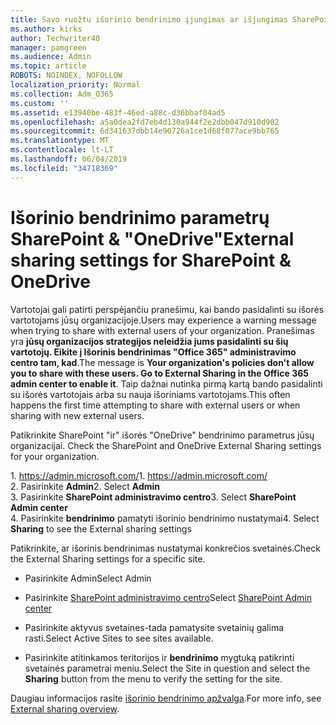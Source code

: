 ```yaml
---
title: Savo ruožtu išorinio bendrinimo įjungimas ar išjungimas SharePoint
ms.author: kirks
author: Techwriter40
manager: pamgreen
ms.audience: Admin
ms.topic: article
ROBOTS: NOINDEX, NOFOLLOW
localization_priority: Normal
ms.collection: Adm_O365
ms.custom: ''
ms.assetid: e13940be-483f-46ed-a88c-d36bbaf04ad5
ms.openlocfilehash: a5a0dea2fd7eb4d130a944f2e2dbb047d910d902
ms.sourcegitcommit: 6d341637dbb14e90726a1ce1d68f077ace9bb765
ms.translationtype: MT
ms.contentlocale: lt-LT
ms.lasthandoff: 06/04/2019
ms.locfileid: "34718369"
---
```

# <a name="external-sharing-settings-for-sharepoint--onedrive"></a><span data-ttu-id="410ce-102">Išorinio bendrinimo parametrų SharePoint & "OneDrive"</span><span class="sxs-lookup"><span data-stu-id="410ce-102">External sharing settings for SharePoint & OneDrive</span></span>

<span data-ttu-id="410ce-103">Vartotojai gali patirti perspėjančiu pranešimu, kai bando pasidalinti su išorės vartotojams jūsų organizacijoje.</span><span class="sxs-lookup"><span data-stu-id="410ce-103">Users may experience a warning message when trying to share with external users of your organization.</span></span> <span data-ttu-id="410ce-104">Pranešimas yra **jūsų organizacijos strategijos neleidžia jums pasidalinti su šių vartotojų. Eikite į Išorinis bendrinimas "Office 365" administravimo centro tam, kad**.</span><span class="sxs-lookup"><span data-stu-id="410ce-104">The message is **Your organization's policies don't allow you to share with these users. Go to External Sharing in the Office 365 admin center to enable it**.</span></span> <span data-ttu-id="410ce-105">Taip dažnai nutinka pirmą kartą bando pasidalinti su išorės vartotojais arba su nauja išoriniams vartotojams.</span><span class="sxs-lookup"><span data-stu-id="410ce-105">This often happens the first time attempting to share with external users or when sharing with new external users.</span></span>

<span data-ttu-id="410ce-106">Patikrinkite SharePoint "ir" išorės "OneDrive" bendrinimo parametrus jūsų organizacijai.&nbsp;</strong></span><span class="sxs-lookup"><span data-stu-id="410ce-106">Check the SharePoint and OneDrive External Sharing settings for your organization.&nbsp;</strong></span></span></p> <p><span data-ttu-id="410ce-107">1.&nbsp;<a href="https://admin.microsoft.com/AdminPortal/Home#/homepage">https://admin.microsoft.com/</a></span><span class="sxs-lookup"><span data-stu-id="410ce-107">1.&nbsp;<a href="https://admin.microsoft.com/AdminPortal/Home#/homepage">https://admin.microsoft.com/</a></span></span><br /><span data-ttu-id="410ce-108">2. Pasirinkite <strong>Admin</strong></span><span class="sxs-lookup"><span data-stu-id="410ce-108">2. Select <strong>Admin</strong></span></span><br /><span data-ttu-id="410ce-109">3. Pasirinkite <strong>SharePoint administravimo centro</strong></span><span class="sxs-lookup"><span data-stu-id="410ce-109">3. Select <strong>SharePoint Admin center</strong></span></span><br /><span data-ttu-id="410ce-110">4. Pasirinkite <strong>bendrinimo</strong> pamatyti išorinio bendrinimo nustatymai</span><span class="sxs-lookup"><span data-stu-id="410ce-110">4. Select <strong>Sharing</strong> to see the External sharing settings</span></span>

<span data-ttu-id="410ce-111">Patikrinkite, ar išorinis bendrinimas nustatymai konkrečios svetainės.</span><span class="sxs-lookup"><span data-stu-id="410ce-111">Check the External Sharing settings for a specific site.</span></span>

- <span data-ttu-id="410ce-112">Pasirinkite Admin</span><span class="sxs-lookup"><span data-stu-id="410ce-112">Select Admin</span></span>

- <span data-ttu-id="410ce-113">Pasirinkite [SharePoint administravimo centro](https://admin.microsoft.com/AdminPortal/Home#/homepage">https://admin.microsoft.com/)</span><span class="sxs-lookup"><span data-stu-id="410ce-113">Select [SharePoint Admin center](https://admin.microsoft.com/AdminPortal/Home#/homepage">https://admin.microsoft.com/)</span></span>

- <span data-ttu-id="410ce-114">Pasirinkite aktyvus svetaines-tada pamatysite svetainių galima rasti.</span><span class="sxs-lookup"><span data-stu-id="410ce-114">Select Active Sites to see sites available.</span></span>
- <span data-ttu-id="410ce-115">Pasirinkite atitinkamos teritorijos ir **bendrinimo** mygtuką patikrinti svetainės parametrai meniu.</span><span class="sxs-lookup"><span data-stu-id="410ce-115">Select the Site in question and select the **Sharing** button from the menu to verify the setting for the site.</span></span>

<span data-ttu-id="410ce-116">Daugiau informacijos rasite [išorinio bendrinimo apžvalga](https://docs.microsoft.com/en-us/sharepoint/external-sharing-overview).</span><span class="sxs-lookup"><span data-stu-id="410ce-116">For more info, see [External sharing overview](https://docs.microsoft.com/en-us/sharepoint/external-sharing-overview).</span></span>